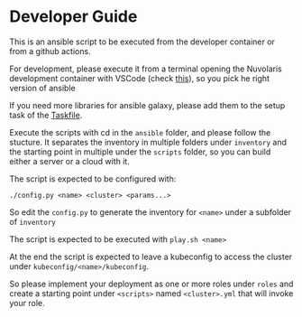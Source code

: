 <!--
  ~ Licensed to the Apache Software Foundation (ASF) under one
  ~ or more contributor license agreements.  See the NOTICE file
  ~ distributed with this work for additional information
  ~ regarding copyright ownership.  The ASF licenses this file
  ~ to you under the Apache License, Version 2.0 (the
  ~ "License"); you may not use this file except in compliance
  ~ with the License.  You may obtain a copy of the License at
  ~
  ~   http://www.apache.org/licenses/LICENSE-2.0
  ~
  ~ Unless required by applicable law or agreed to in writing,
  ~ software distributed under the License is distributed on an
  ~ "AS IS" BASIS, WITHOUT WARRANTIES OR CONDITIONS OF ANY
  ~ KIND, either express or implied.  See the License for the
  ~ specific language governing permissions and limitations
  ~ under the License.
  ~
-->
# Developer Guide

This is an ansible script to be executed from the developer container or from a github actions.

For development, please execute it from a terminal opening the Nuvolaris development container with VSCode (check [this](https://github.com/nuvolaris/nuvolaris/blob/main/docs/DEVEL.md)), so you pick he right version of ansible


If you need more libraries for ansible galaxy, please add them to the setup task of the [Taskfile](./Taskfile.yml).

Execute the scripts with cd in the `ansible` folder, and please follow the stucture. It separates the inventory in multiple folders under `inventory` and the starting point in multiple under the `scripts` folder, so you can build either a server or a cloud with it.

The script is expected to be configured with:

```
./config.py <name> <cluster> <params...>
```

So edit the `config.py` to generate the inventory for `<name>` under a subfolder of `inventory`

The script is expected to be executed with `play.sh <name>`

At the end the script is expected to leave a kubeconfig to access the cluster under `kubeconfig/<name>/kubeconfig`.

So please implement your deployment as one or more roles under `roles` and create a starting point under `<scripts>` named `<cluster>.yml` that will invoke your role.


